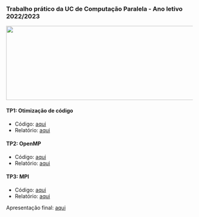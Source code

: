 ### Trabalho prático da UC de Computação Paralela - Ano letivo 2022/2023

<p align="center">
  <img width="800" height="200" src=https://user-images.githubusercontent.com/61991247/109983632-ecb6c000-7cfa-11eb-86ba-73eb18b4a0d7.png>
</p>

#### TP1: Otimização de código
* Código: [aqui](https://github.com/simaocunha71/kmeans-cp/blob/main/fase1/)
* Relatório: [aqui](https://github.com/simaocunha71/kmeans-cp/blob/main/fase3/docs/relatorio_tp1.pdf)
#### TP2: OpenMP
* Código: [aqui](https://github.com/simaocunha71/kmeans-cp/blob/main/fase2/)
* Relatório: [aqui](https://github.com/simaocunha71/kmeans-cp/blob/main/fase3/docs/relatorio_tp2.pdf)
#### TP3: MPI
* Código: [aqui](https://github.com/simaocunha71/kmeans-cp/blob/main/fase3/)
* Relatório: [aqui](https://github.com/simaocunha71/kmeans-cp/blob/main/fase3/docs/relatorio_tp3.pdf)

Apresentação final: [aqui](https://github.com/simaocunha71/kmeans-cp/blob/main/apresentacao.pptx)
